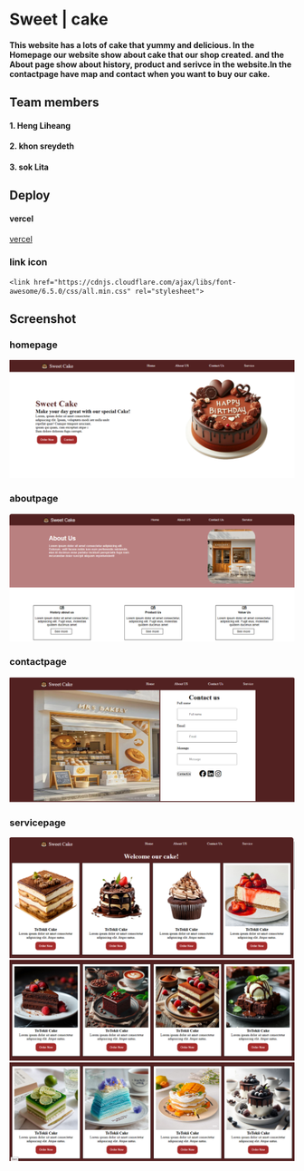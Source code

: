 # Sweet | cake
#### This website has a lots of cake that yummy and delicious. In the Homepage our website show about cake that our shop created. and the About page show about history, product and serivce in the website.In the contactpage have map and contact when you want to buy our cake.
## Team members
#### 1. Heng Liheang
#### 2. khon sreydeth
#### 3. sok Lita
## Deploy
#### vercel
[vercel](https://vercel.com/)
### link icon
```
<link href="https://cdnjs.cloudflare.com/ajax/libs/font-awesome/6.5.0/css/all.min.css" rel="stylesheet">
```
## Screenshot
### homepage
![alt text](image.png)

### aboutpage
![alt text](image-5.png)
### contactpage
![alt text](image-4.png)
### servicepage
![alt text](image-1.png)
![alt text](image-2.png)
![alt text](image-3.png)




